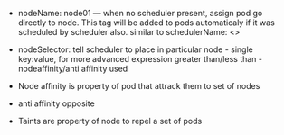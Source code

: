* nodeName: node01 —  when no scheduler present, assign pod go directly to node. This tag will be added to pods automaticaly if it was scheduled by scheduler also.
similar to schedulerName: <>

* nodeSelector: tell scheduler to place in particular node - single key:value, for more advanced expression greater than/less than - nodeaffinity/anti affinity used

* Node affinity is property of pod that attrack them to set of nodes

* anti affinity opposite

* Taints are property of node to repel a set of pods
